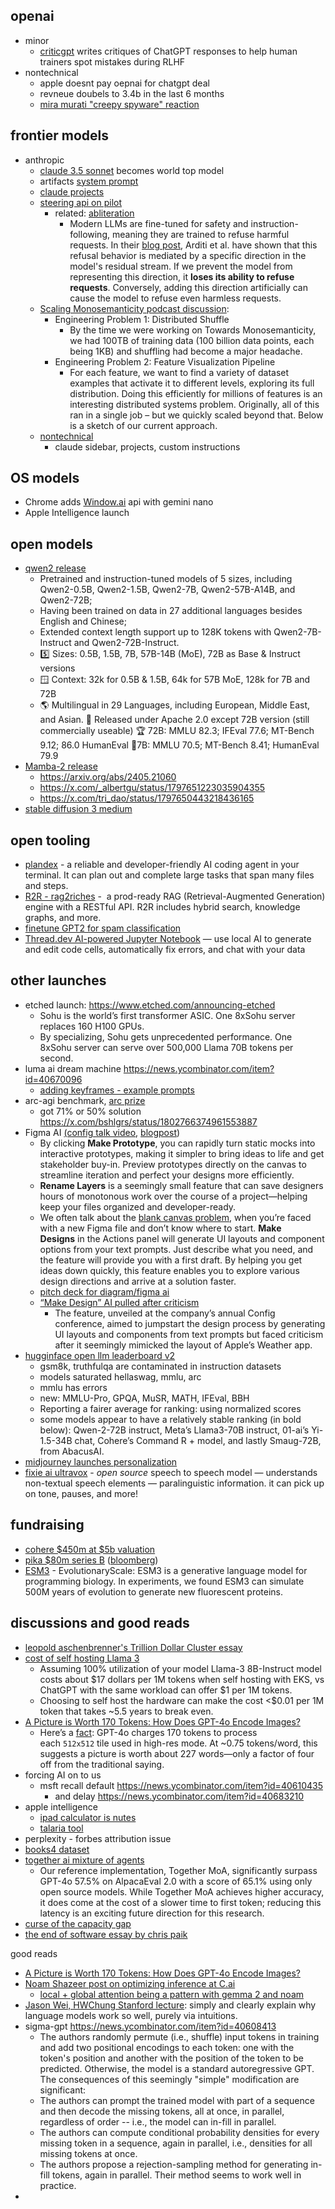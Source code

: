 
## openai

- minor
	- [criticgpt](https://openai.com/index/finding-gpt4s-mistakes-with-gpt-4/) writes critiques of ChatGPT responses to help human trainers spot mistakes during RLHF
- nontechnical
	- apple doesnt pay oepnai for chatgpt deal
	- revneue doubels to 3.4b in the last 6 months
	- [mira murati "creepy spyware" reaction](https://www.youtube.com/watch?app=desktop&v=BD0Us5Bn6Lw)

## frontier models

- anthropic
	- [claude 3.5 sonnet](https://www.anthropic.com/news/claude-3-5-sonnet) becomes world top model
	- artifacts [system prompt](https://x.com/elder_plinius/status/1804052791259717665)
	- [claude projects](https://www.anthropic.com/news/projects)
	- [steering api on pilot](https://x.com/alexalbert__/status/1801668464920379648)
		- related: [abliteration](https://huggingface.co/blog/mlabonne/abliteration)
			- Modern LLMs are fine-tuned for safety and instruction-following, meaning they are trained to refuse harmful requests. In their [blog post](https://www.lesswrong.com/posts/jGuXSZgv6qfdhMCuJ/refusal-in-llms-is-mediated-by-a-single-direction), Arditi et al. have shown that this refusal behavior is mediated by a specific direction in the model's residual stream. If we prevent the model from representing this direction, it **loses its ability to refuse requests**. Conversely, adding this direction artificially can cause the model to refuse even harmless requests.
	- [Scaling Monosemanticity podcast discussion](https://www.anthropic.com/research/engineering-challenges-interpretability): 
		- Engineering Problem 1: Distributed Shuffle
			- By the time we were working on Towards Monosemanticity, we had 100TB of training data (100 billion data points, each being 1KB) and shuffling had become a major headache.
		- Engineering Problem 2: Feature Visualization Pipeline
			- For each feature, we want to find a variety of dataset examples that activate it to different levels, exploring its full distribution. Doing this efficiently for millions of features is an interesting distributed systems problem. Originally, all of this ran in a single job – but we quickly scaled beyond that. Below is a sketch of our current approach.
	- [nontechnical](https://x.com/alexalbert__/status/1805617413578539322) 
		- claude sidebar, projects, custom instructions
		


## OS models

- Chrome adds [Window.ai](https://x.com/rauchg/status/1806385778064564622?s=12&t=90xQ8sGy63D2OtiaoGJuww) api with gemini nano
- Apple Intelligence launch

## open models

- [qwen2 release](https://qwenlm.github.io/blog/qwen2/)
	- Pretrained and instruction-tuned models of 5 sizes, including Qwen2-0.5B, Qwen2-1.5B, Qwen2-7B, Qwen2-57B-A14B, and Qwen2-72B;
	- Having been trained on data in 27 additional languages besides English and Chinese;
	- Extended context length support up to 128K tokens with Qwen2-7B-Instruct and Qwen2-72B-Instruct.
	- 5️⃣ Sizes: 0.5B, 1.5B, 7B, 57B-14B (MoE), 72B as Base & Instruct versions
	- 🪟 Context: 32k for 0.5B & 1.5B, 64k for 57B MoE, 128k for 7B and 72B
	- 🌎 Multilingual in 29 Languages, including European, Middle East, and Asian.
	  📜 Released under Apache 2.0 except 72B version (still commercially useable)
	  🏆 72B: MMLU 82.3; IFEval 77.6; MT-Bench 9.12; 86.0 HumanEval
	  🥇7B: MMLU 70.5; MT-Bench 8.41; HumanEval 79.9
- [Mamba-2 release](https://goombalab.github.io/blog/2024/mamba2-part1-model/)
	- https://arxiv.org/abs/2405.21060
	- https://x.com/_albertgu/status/1797651223035904355
	- https://x.com/tri_dao/status/1797650443218436165
- [stable diffusion 3 medium](https://stability.ai/news/stable-diffusion-3-medium)


## open tooling

- [plandex](https://github.com/plandex-ai/plandex) - a reliable and developer-friendly AI coding agent in your terminal. It can plan out and complete large tasks that span many files and steps.
- [R2R - rag2riches](https://github.com/SciPhi-AI/R2R) -  a prod-ready RAG (Retrieval-Augmented Generation) engine with a RESTful API. R2R includes hybrid search, knowledge graphs, and more.
- [finetune GPT2 for spam classification](https://x.com/virattt/status/1806377615189528884?s=12&t=90xQ8sGy63D2OtiaoGJuww)
- [Thread.dev AI-powered Jupyter Notebook](https://github.com/squaredtechnologies/thread) — use local AI to generate and edit code cells, automatically fix errors, and chat with your data

## other launches

- etched launch: https://www.etched.com/announcing-etched
	- Sohu is the world’s first transformer ASIC. One 8xSohu server replaces 160 H100 GPUs.
	- By specializing, Sohu gets unprecedented performance. One 8xSohu server can serve over 500,000 Llama 70B tokens per second.
- luma ai dream machine https://news.ycombinator.com/item?id=40670096
	- [adding keyframes - example prompts](https://x.com/lumalabsai/status/1806435502096310656?s=12&t=90xQ8sGy63D2OtiaoGJuww)
- arc-agi benchmark, [arc prize](https://news.ycombinator.com/item?id=40648960)
	- got 71% or 50% solution https://x.com/bshlgrs/status/1802766374961553887
- Figma AI [(config talk video](https://www.youtube.com/watch?v=_JMmdM00048), [blogpost](https://www.figma.com/blog/introducing-figma-ai/))
	- By clicking **Make Prototype**, you can rapidly turn static mocks into interactive prototypes, making it simpler to bring ideas to life and get stakeholder buy-in. Preview prototypes directly on the canvas to streamline iteration and perfect your designs more efficiently.
	- **Rename Layers** is a seemingly small feature that can save designers hours of monotonous work over the course of a project—helping keep your files organized and developer-ready.
	- We often talk about the [blank canvas problem](https://www.figma.com/blog/introducing-ai-to-figjam/), when you’re faced with a new Figma file and don’t know where to start. **Make Designs** in the Actions panel will generate UI layouts and component options from your text prompts. Just describe what you need, and the feature will provide you with a first draft. By helping you get ideas down quickly, this feature enables you to explore various design directions and arrive at a solution faster.
	- [pitch deck for diagram/figma ai](https://x.com/jsngr/status/1806062691716636983)
	- [“Make Design” AI pulled after criticism](https://techcrunch.com/2024/07/06/figma-pauses-its-new-ai-feature-after-apple-controversy/)
		- The feature, unveiled at the company’s annual Config conference, aimed to jumpstart the design process by generating UI layouts and components from text prompts but faced criticism after it seemingly mimicked the layout of Apple’s Weather app.
- [hugginface open llm leaderboard v2](https://huggingface.co/spaces/open-llm-leaderboard/blog)
	- gsm8k, truthfulqa are contaminated in instruction datasets
	- models saturated hellaswag, mmlu, arc
	- mmlu has errors
	- new: MMLU-Pro, GPQA, MuSR, MATH, IFEval, BBH
	- Reporting a fairer average for ranking: using normalized scores
	-  some models appear to have a relatively stable ranking (in bold below): Qwen-2-72B instruct, Meta’s Llama3-70B instruct, 01-ai’s Yi-1.5-34B chat, Cohere’s Command R + model, and lastly Smaug-72B, from AbacusAI.
- [midjourney launches personalization](https://x.com/nickfloats/status/1800718391961170356?utm_source=thesephist&utm_medium=email&utm_campaign=maps-and-compasses)
- [fixie ai ultravox](https://x.com/juberti/status/1798898986289684849) - *open source* speech to speech model — understands non-textual speech elements — paralinguistic information. it can pick up on tone, pauses, and more! 

## fundraising

- [cohere $450m at $5b valuation](https://www.reuters.com/technology/nvidia-salesforce-double-down-ai-startup-cohere-450-million-round-source-says-2024-06-04/)
- [pika $80m series B](https://www.washingtonpost.com/technology/2024/06/04/pika-funding-openai-sora-google-video/) ([bloomberg](https://www.bloomberg.com/news/articles/2024-06-05/spark-capital-jared-leto-back-ai-video-startup-pika))
- [ESM3](https://x.com/soumithchintala/status/1805641549499212259) - EvolutionaryScale: 
ESM3 is a generative language model for programming biology. In experiments, we found ESM3 can simulate 500M years of evolution to generate new fluorescent proteins.

## discussions and good reads

- [leopold aschenbrenner's Trillion Dollar Cluster essay](https://situational-awareness.ai/)
- [cost of self hosting Llama 3](https://blog.lytix.co/posts/self-hosting-llama-3)
	- Assuming 100% utilization of your model Llama-3 8B-Instruct model costs about $17 dollars per 1M tokens when self hosting with EKS, vs ChatGPT with the same workload can offer $1 per 1M tokens. 
	- Choosing to self host the hardware can make the cost <$0.01 per 1M token that takes ~5.5 years to break even.
- [A Picture is Worth 170 Tokens: How Does GPT-4o Encode Images?](https://www.oranlooney.com/post/gpt-cnn/)
	- Here’s a [fact](https://openai.com/api/pricing/): GPT-4o charges 170 tokens to process each `512x512` tile used in high-res mode. At ~0.75 tokens/word, this suggests a picture is worth about 227 words—only a factor of four off from the traditional saying.
- forcing AI on to us
	- msft recall default https://news.ycombinator.com/item?id=40610435
		- and delay https://news.ycombinator.com/item?id=40683210
- apple intelligence
	- [ipad calculator is nutes](https://x.com/levie/status/1800224021193396594)
	- [talaria tool](https://buttondown.email/ainews/archive/ainews-talaria-apples-new-mlops-superweapon-4066/)
- perplexity - forbes attribution issue
- [books4 dataset](https://web.archive.org/web/20240519104217/https://old.reddit.com/r/datasets/comments/1cvi151/ai_books4_dataset_for_training_llms_further/)
- [together ai mixture of agents](https://www.together.ai/blog/together-moa)
	- Our reference implementation, Together MoA, significantly surpass GPT-4o 57.5% on AlpacaEval 2.0 with a score of 65.1% using only open source models. While Together MoA achieves higher accuracy, it does come at the cost of a slower time to first token; reducing this latency is an exciting future direction for this research.
- [curse of the capacity gap](https://x.com/giffmana/status/1806598836959215794)
- [the end of software essay by chris paik](https://x.com/cpaik/status/1796633683908005988)

good reads

- [A Picture is Worth 170 Tokens: How Does GPT-4o Encode Images?](https://www.oranlooney.com/post/gpt-cnn/)
- [Noam Shazeer post on optimizing inference at C.ai](https://research.character.ai/optimizing-inference/?ref=blog.character.ai)
	- [local + global attention being a pattern with gemma 2 and noam](https://x.com/_xjdr/status/1806395387584098633?s=12&t=90xQ8sGy63D2OtiaoGJuww)
- [Jason Wei, HWChung Stanford lecture](https://x.com/_jasonwei/status/1800967397647503567?s=12&t=90xQ8sGy63D2OtiaoGJuww): simply and clearly explain why language models work so well, purely via intuitions.
- sigma-gpt https://news.ycombinator.com/item?id=40608413
	- The authors randomly permute (i.e., shuffle) input tokens in training and add two positional encodings to each token: one with the token's position and another with the position of the token to be predicted. Otherwise, the model is a standard autoregressive GPT. The consequences of this seemingly "simple" modification are significant:
	- The authors can prompt the trained model with part of a sequence and then decode the missing tokens, all at once, in parallel, regardless of order -- i.e., the model can in-fill in parallel.
	- The authors can compute conditional probability densities for every missing token in a sequence, again in parallel, i.e., densities for all missing tokens at once.
	- The authors propose a rejection-sampling method for generating in-fill tokens, again in parallel. Their method seems to work well in practice.
- 